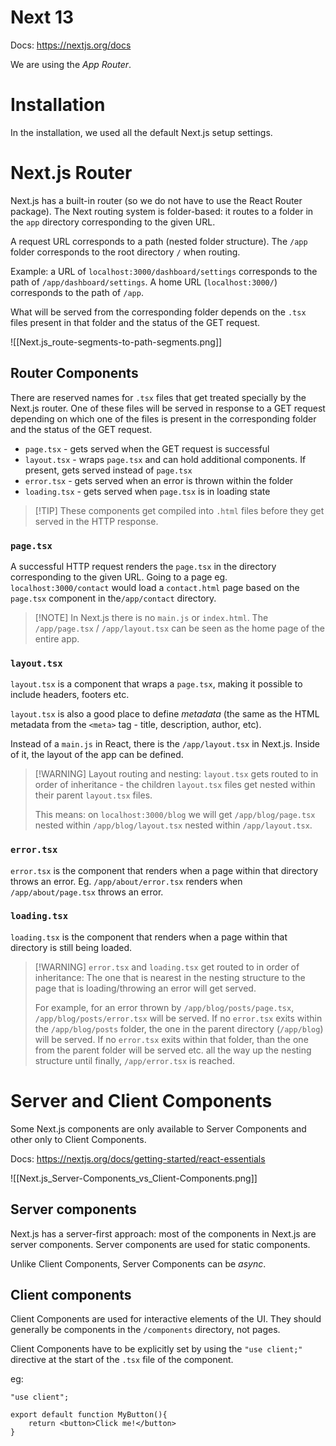 # Next 13

Docs: https://nextjs.org/docs

We are using the *App Router*.

# Installation

In the installation, we used all the default Next.js setup settings.

# Next.js Router

Next.js has a built-in router (so we do not have to use the React Router package).
The Next routing system is folder-based: it routes to a folder in the `app` directory corresponding to the given URL. 

A request URL corresponds to a path (nested folder structure).
The `/app` folder corresponds to the root directory `/` when routing.

Example: a URL of `localhost:3000/dashboard/settings` corresponds to the path of `/app/dashboard/settings`.
A home URL (`localhost:3000/`) corresponds to the path of `/app`.

What will be served from the corresponding folder depends on the `.tsx` files present in that folder and the status of the GET request.

![[Next.js_route-segments-to-path-segments.png]]

## Router Components

There are reserved names for `.tsx` files that get treated specially by the Next.js router.
One of these files will be served in response to a GET request depending on which one of the files is present in the corresponding folder and the status of the GET request.

- `page.tsx` - gets served when the GET request is successful
- `layout.tsx` - wraps `page.tsx` and can hold additional components. If present, gets served instead of `page.tsx`
- `error.tsx` - gets served when an error is thrown within the folder
- `loading.tsx` - gets served when `page.tsx` is in loading state

>[!TIP] These components get compiled into `.html` files before they get served in the HTTP response. 

### `page.tsx`

A successful HTTP request renders the `page.tsx` in the directory corresponding to the given URL.
Going to a page eg. `localhost:3000/contact` would load a `contact.html` page based on the `page.tsx` component in the`/app/contact` directory. 

>[!NOTE] In Next.js there is no `main.js` or `index.html`. The `/app/page.tsx` /  `/app/layout.tsx` can be seen as the home page of the entire app.

### `layout.tsx`

`layout.tsx` is a component that wraps a `page.tsx`, making it possible to include headers, footers etc.

`layout.tsx`  is also a good place to define _metadata_ (the same as the HTML metadata from the `<meta>` tag - title, description, author, etc).

Instead of a `main.js` in React, there is the `/app/layout.tsx` in Next.js.
Inside of it, the layout of the app can be defined.

>[!WARNING] Layout routing and nesting:
> `layout.tsx` gets routed to in order of inheritance - the children `layout.tsx` files get nested within their parent `layout.tsx` files.
> 
> This means: on `localhost:3000/blog` we will get `/app/blog/page.tsx` nested within `/app/blog/layout.tsx` nested within `/app/layout.tsx`.

### `error.tsx`

`error.tsx` is the component that renders when a page within that directory throws an error.
Eg. `/app/about/error.tsx` renders when `/app/about/page.tsx` throws an error.

### `loading.tsx`

`loading.tsx` is the component that renders when a page within that directory is still being loaded.

>[!WARNING] `error.tsx` and `loading.tsx` get routed to in order of inheritance:
> The one that is nearest in the nesting structure to the page that is loading/throwing an error will get served.
> 
> For example, for an error thrown by `/app/blog/posts/page.tsx`, `/app/blog/posts/error.tsx` will be served. If no `error.tsx` exits within the `/app/blog/posts` folder, the one in the parent directory (`/app/blog`) will be served. If no `error.tsx` exits within that folder, than the one from the parent folder will be served etc. all the way up the nesting structure until finally, `/app/error.tsx` is reached.

# Server and Client Components

Some Next.js components are only available to Server Components and other only to Client Components.

Docs: https://nextjs.org/docs/getting-started/react-essentials

![[Next.js_Server-Components_vs_Client-Components.png]]

## Server components

Next.js has a server-first approach: most of the components in Next.js are server components.
Server components are used for static components.

Unlike Client Components, Server Components can be *async*.


## Client components

Client Components are used for interactive elements of the UI.
They should generally be components in the `/components` directory, not pages.

Client Components have to be explicitly set by using the `"use client;"` directive at the start of the `.tsx` file of the component.

eg:
```tsx
"use client";

export default function MyButton(){
	return <button>Click me!</button>
}
```
